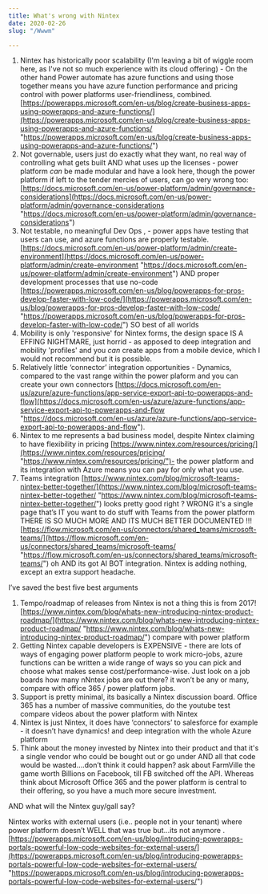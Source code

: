 ```yaml
---
title: What's wrong with Nintex
date: 2020-02-26
slug: "/Wwwm"

---
```

1. Nintex has historically poor scalability (I'm leaving a bit of wiggle room here, as I've not so much experience with its cloud offering) - On the other hand Power automate has azure functions and using those together means you have azure function performance and pricing control with power platforms user-friendliness, combined.  [https://powerapps.microsoft.com/en-us/blog/create-business-apps-using-powerapps-and-azure-functions/](https://powerapps.microsoft.com/en-us/blog/create-business-apps-using-powerapps-and-azure-functions/ "https://powerapps.microsoft.com/en-us/blog/create-business-apps-using-powerapps-and-azure-functions/")
2. Not governable, users just do exactly what they want, no real way of controlling what gets built AND what uses up the licenses - power platform _can_ be made modular and have a look here, though the power platform if left to the tender mercies of users, can go very wrong too: [https://docs.microsoft.com/en-us/power-platform/admin/governance-considerations](https://docs.microsoft.com/en-us/power-platform/admin/governance-considerations "https://docs.microsoft.com/en-us/power-platform/admin/governance-considerations")
3. Not testable, no meaningful Dev Ops , -  power apps have testing that users can use, and azure functions are properly testable. [https://docs.microsoft.com/en-us/power-platform/admin/create-environment](https://docs.microsoft.com/en-us/power-platform/admin/create-environment "https://docs.microsoft.com/en-us/power-platform/admin/create-environment") AND proper development processes that use no-code [https://powerapps.microsoft.com/en-us/blog/powerapps-for-pros-develop-faster-with-low-code/](https://powerapps.microsoft.com/en-us/blog/powerapps-for-pros-develop-faster-with-low-code/ "https://powerapps.microsoft.com/en-us/blog/powerapps-for-pros-develop-faster-with-low-code/") SO best of all worlds
4. Mobility is only 'responsive' for Nintex forms, the design space IS A EFFING NIGHTMARE, just horrid - as apposed to deep integration and mobility 'profiles' and you _can_ create apps from a mobile device, which I would not recommend but it is possible.
5. Relatively little ‘connector’ integration opportunities - Dynamics, compared to the vast range within the power plaform and you can create your own connectors [https://docs.microsoft.com/en-us/azure/azure-functions/app-service-export-api-to-powerapps-and-flow](https://docs.microsoft.com/en-us/azure/azure-functions/app-service-export-api-to-powerapps-and-flow "https://docs.microsoft.com/en-us/azure/azure-functions/app-service-export-api-to-powerapps-and-flow").
6. Nintex to me represents a bad business model, despite Nintex claiming to have flexibility in pricing [https://www.nintex.com/resources/pricing/](https://www.nintex.com/resources/pricing/ "https://www.nintex.com/resources/pricing/")- the power platform and its integration with Azure means you can pay for only what you use.
7. Teams integration [https://www.nintex.com/blog/microsoft-teams-nintex-better-together/](https://www.nintex.com/blog/microsoft-teams-nintex-better-together/ "https://www.nintex.com/blog/microsoft-teams-nintex-better-together/") looks pretty good right ? WRONG it's a single page that’s IT you want to do stuff with Teams from the power platform THERE IS SO MUCH MORE AND ITS MUCH BETTER DOCUMENTED !!! [https://flow.microsoft.com/en-us/connectors/shared_teams/microsoft-teams/](https://flow.microsoft.com/en-us/connectors/shared_teams/microsoft-teams/ "https://flow.microsoft.com/en-us/connectors/shared_teams/microsoft-teams/") oh AND its got AI BOT integration. Nintex is adding nothing, except an extra support headache.

I’ve saved the best five best arguments

1. Tempo/roadmap of releases from Nintex is not a thing this is from 2017! [https://www.nintex.com/blog/whats-new-introducing-nintex-product-roadmap/](https://www.nintex.com/blog/whats-new-introducing-nintex-product-roadmap/ "https://www.nintex.com/blog/whats-new-introducing-nintex-product-roadmap/") compare with power platform
2. Getting Nintex capable developers is EXPENSIVE - there are lots of ways of engaging power platform people to work micro-jobs, azure functions can be written a wide range of ways so you can pick and choose what makes sense cost/performance-wise. Just look on a job boards how many nNntex jobs are out there? it won’t be any or many, compare with office 365 / power platform jobs.
3. Support is pretty minimal, its basically a Nintex discussion board. Office 365 has a number of massive communities, do the youtube test compare videos about the power platform with Nintex
4. Nintex is just Nintex, it does have ‘connectors’ to salesforce for example - it doesn’t have dynamics! and deep integration with the whole Azure platform
5. Think about the money invested by Nintex into their product and that it's a single vendor who could be bought out or go under AND all that code would be wasted….don’t think it could happen? ask about FarmVille the game worth Billions on Facebook, till FB switched off the API. Whereas think about Microsoft Office 365 and the power platform is central to their offering, so you have a much more secure investment.

AND what will the Nintex guy/gall say?

Nintex works with external users (i.e.. people not in your tenant) where power platform doesn’t WELL that was true but…its not anymore .[https://powerapps.microsoft.com/en-us/blog/introducing-powerapps-portals-powerful-low-code-websites-for-external-users/](https://powerapps.microsoft.com/en-us/blog/introducing-powerapps-portals-powerful-low-code-websites-for-external-users/ "https://powerapps.microsoft.com/en-us/blog/introducing-powerapps-portals-powerful-low-code-websites-for-external-users/")